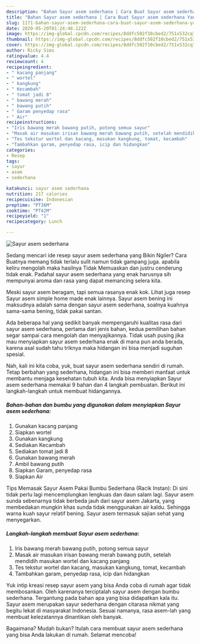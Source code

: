 ```yaml
---
description: "Bahan Sayur asem sederhana | Cara Buat Sayur asem sederhana Yang Bikin Ngiler"
title: "Bahan Sayur asem sederhana | Cara Buat Sayur asem sederhana Yang Bikin Ngiler"
slug: 1171-bahan-sayur-asem-sederhana-cara-buat-sayur-asem-sederhana-yang-bikin-ngiler
date: 2020-05-20T01:24:48.122Z
image: https://img-global.cpcdn.com/recipes/8ddfc502f10cbed2/751x532cq70/sayur-asem-sederhana-foto-resep-utama.jpg
thumbnail: https://img-global.cpcdn.com/recipes/8ddfc502f10cbed2/751x532cq70/sayur-asem-sederhana-foto-resep-utama.jpg
cover: https://img-global.cpcdn.com/recipes/8ddfc502f10cbed2/751x532cq70/sayur-asem-sederhana-foto-resep-utama.jpg
author: Ricky Sims
ratingvalue: 4.4
reviewcount: 4
recipeingredient:
- " kacang panjang"
- " wortel"
- " kangkung"
- " Kecambah"
- " tomat jadi 8"
- " bawang merah"
- " bawang putih"
- " Garam penyedap rasa"
- " Air"
recipeinstructions:
- "Iris bawang merah bawang putih, potong semua sayur"
- "Masak air masukan irisan bawang merah bawang putih, setelah mendidih masukan wortel dan kacang panjang"
- "Tes tekstur wortel dan kacang, masukan kangkung, tomat, kecambah"
- "Tambahkan garam, penyedap rasa, icip dan hidangkan"
categories:
- Resep
tags:
- sayur
- asem
- sederhana

katakunci: sayur asem sederhana 
nutrition: 217 calories
recipecuisine: Indonesian
preptime: "PT36M"
cooktime: "PT42M"
recipeyield: "1"
recipecategory: Lunch

---
```



![Sayur asem sederhana](https://img-global.cpcdn.com/recipes/8ddfc502f10cbed2/751x532cq70/sayur-asem-sederhana-foto-resep-utama.jpg)

Sedang mencari ide resep sayur asem sederhana yang Bikin Ngiler? Cara Buatnya memang tidak terlalu sulit namun tidak gampang juga. apabila keliru mengolah maka hasilnya Tidak Memuaskan dan justru cenderung tidak enak. Padahal sayur asem sederhana yang enak harusnya sih mempunyai aroma dan rasa yang dapat memancing selera kita.

Meski sayur asem beragam, tapi semua rasanya enak kok. Lihat juga resep Sayur asem simple home made enak lainnya. Sayur asem bening ini maksudnya adalah sama dengan sayur asem sederhana, soalnya kuahnya sama-sama bening, tidak pakai santan.

Ada beberapa hal yang sedikit banyak mempengaruhi kualitas rasa dari sayur asem sederhana, pertama dari jenis bahan, kedua pemilihan bahan segar sampai cara mengolah dan menyajikannya. Tidak usah pusing jika mau menyiapkan sayur asem sederhana enak di mana pun anda berada, karena asal sudah tahu triknya maka hidangan ini bisa menjadi suguhan spesial.


Nah, kali ini kita coba, yuk, buat sayur asem sederhana sendiri di rumah. Tetap berbahan yang sederhana, hidangan ini bisa memberi manfaat untuk membantu menjaga kesehatan tubuh kita. Anda bisa menyiapkan Sayur asem sederhana memakai 9 bahan dan 4 langkah pembuatan. Berikut ini langkah-langkah untuk membuat hidangannya.

<!--inarticleads1-->

##### Bahan-bahan dan bumbu yang digunakan dalam menyiapkan Sayur asem sederhana:

1. Gunakan  kacang panjang
1. Siapkan  wortel
1. Gunakan  kangkung
1. Sediakan  Kecambah
1. Sediakan  tomat jadi 8
1. Gunakan  bawang merah
1. Ambil  bawang putih
1. Siapkan  Garam, penyedap rasa
1. Siapkan  Air


Tips Memasak Sayur Asem Pakai Bumbu Sederhana (Racik Instan): Di sini tidak perlu lagi mencemplungkan lengkuas dan daun salam lagi. Sayur asem sunda sebenarnya tidak berbeda jauh dari sayur asem Jakarta, yang membedakan mungkin khas sunda tidak menggunakan air kaldu. Sehingga warna kuah sayur relatif bening. Sayur asem termasuk sajian sehat yang menyegarkan. 

<!--inarticleads2-->

##### Langkah-langkah membuat Sayur asem sederhana:

1. Iris bawang merah bawang putih, potong semua sayur
1. Masak air masukan irisan bawang merah bawang putih, setelah mendidih masukan wortel dan kacang panjang
1. Tes tekstur wortel dan kacang, masukan kangkung, tomat, kecambah
1. Tambahkan garam, penyedap rasa, icip dan hidangkan


Yuk intip kreasi resep sayur asem yang bisa Anda coba di rumah agar tidak membosankan. Oleh karenanya terciptalah sayur asem dengan bumbu sederhana. Tergantung pada bahan apa yang bisa didapatkan kala itu. Sayur asem merupakan sayur sederhana dengan citarasa nikmat yang begitu lekat di masyarakat Indonesia. Sesuai namanya, rasa asem-lah yang membuat kelezatannya dinantikan oleh banyak. 

Bagaimana? Mudah bukan? Itulah cara membuat sayur asem sederhana yang bisa Anda lakukan di rumah. Selamat mencoba!
